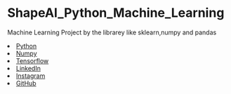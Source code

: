 # ShapeAI_Python_Machine_Learning
Machine Learning Project by the librarey like sklearn,numpy and pandas

<li><a href=https://github.com/dayanithi400/Notes_ML/blob/main/Data_Types_Operators.ipynb>Python</a>
<li><a href=https://github.com/dayanithi400/Notes_ML/blob/main/Numpy.ipynb>Numpy</a>
<li><a href=https://github.com/dayanithi400/Notes_ML/blob/main/Tensorflow_reassign.ipynb>Tensorflow</a>

<li><a href=
"https://www.linkedin.com/in/dayanithi-elumalai-014618225/?lipi=urn%3Ali%3Apage%3Ad_flagship3_profile_view_base%3BJyTJXT56RYOgqpUUAfdcXg%3D%3D">LinkedIn</a>
<li><a href=
"https://www.instagram.com/devtown.in/">Instagram</a>

<li><a href=
"https://github.com/dayanithi400/">GitHub</a>
